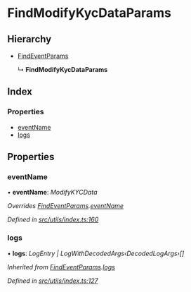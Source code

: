 # FindModifyKycDataParams

## Hierarchy

* [FindEventParams](../interfaces/_utils_index_.findeventparams.md)

  ↳ **FindModifyKycDataParams**

## Index

### Properties

* [eventName](../interfaces/_utils_index_.findmodifykycdataparams.md#eventname)
* [logs](../interfaces/_utils_index_.findmodifykycdataparams.md#logs)

## Properties

### eventName

• **eventName**: _ModifyKYCData_

_Overrides_ [_FindEventParams_](../interfaces/_utils_index_.findeventparams.md)_._[_eventName_](../interfaces/_utils_index_.findeventparams.md#eventname)

_Defined in_ [_src/utils/index.ts:160_](https://github.com/PolymathNetwork/polymath-sdk/blob/e8bbc1e/src/utils/index.ts#L160)

### logs

• **logs**: _LogEntry \| LogWithDecodedArgs‹DecodedLogArgs›\[\]_

_Inherited from_ [_FindEventParams_](../interfaces/_utils_index_.findeventparams.md)_._[_logs_](../interfaces/_utils_index_.findeventparams.md#logs)

_Defined in_ [_src/utils/index.ts:127_](https://github.com/PolymathNetwork/polymath-sdk/blob/e8bbc1e/src/utils/index.ts#L127)

